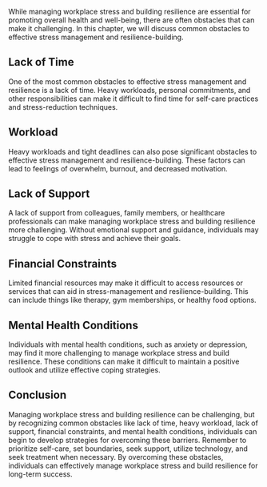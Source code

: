 
While managing workplace stress and building resilience are essential for promoting overall health and well-being, there are often obstacles that can make it challenging. In this chapter, we will discuss common obstacles to effective stress management and resilience-building.

Lack of Time
------------

One of the most common obstacles to effective stress management and resilience is a lack of time. Heavy workloads, personal commitments, and other responsibilities can make it difficult to find time for self-care practices and stress-reduction techniques.

Workload
--------

Heavy workloads and tight deadlines can also pose significant obstacles to effective stress management and resilience-building. These factors can lead to feelings of overwhelm, burnout, and decreased motivation.

Lack of Support
---------------

A lack of support from colleagues, family members, or healthcare professionals can make managing workplace stress and building resilience more challenging. Without emotional support and guidance, individuals may struggle to cope with stress and achieve their goals.

Financial Constraints
---------------------

Limited financial resources may make it difficult to access resources or services that can aid in stress-management and resilience-building. This can include things like therapy, gym memberships, or healthy food options.

Mental Health Conditions
------------------------

Individuals with mental health conditions, such as anxiety or depression, may find it more challenging to manage workplace stress and build resilience. These conditions can make it difficult to maintain a positive outlook and utilize effective coping strategies.

Conclusion
----------

Managing workplace stress and building resilience can be challenging, but by recognizing common obstacles like lack of time, heavy workload, lack of support, financial constraints, and mental health conditions, individuals can begin to develop strategies for overcoming these barriers. Remember to prioritize self-care, set boundaries, seek support, utilize technology, and seek treatment when necessary. By overcoming these obstacles, individuals can effectively manage workplace stress and build resilience for long-term success.
